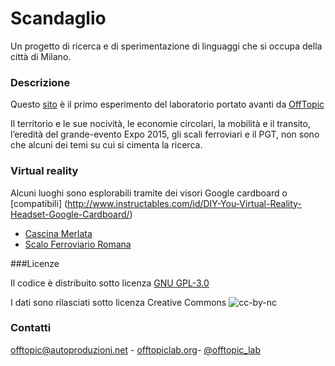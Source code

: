 # Scandaglio

Un progetto di ricerca e di sperimentazione di linguaggi che si occupa della città di Milano.

### Descrizione

Questo [sito](http://www.offtopiclab.org/scandaglio) è il primo esperimento del laboratorio portato avanti da [OffTopic](http://www.offtopiclab.org)

Il territorio e le sue nocività, le economie circolari, la mobilità e il transito, l’eredità del grande-evento Expo 2015, gli scali ferroviari e il PGT, non sono che alcuni dei temi su cui si cimenta la ricerca.

### Virtual reality

Alcuni luoghi sono esplorabili tramite dei visori Google cardboard o [compatibili] (http://www.instructables.com/id/DIY-You-Virtual-Reality-Headset-Google-Cardboard/)

- [Cascina Merlata](http://offtopiclab.org/scandaglio/vr/cascina-merlata.html)
- [Scalo Ferroviario Romana](http://offtopiclab.org/scandaglio/vr/porta-romana.html)

###Licenze

Il codice è distribuito sotto licenza [GNU GPL-3.0](https://github.com/uf0/scandaglio/blob/master/LICENSE)

I dati sono rilasciati sotto licenza Creative Commons ![cc-by-nc](https://i.creativecommons.org/l/by-nc/4.0/80x15.png)

### Contatti

[offtopic@autoproduzioni.net](mailto:offtopic@autoproduzioni.net) - [offtopiclab.org](http://www.offtopiclab.org/)- [@offtopic_lab](https://twitter.com/offtopic_lab)
